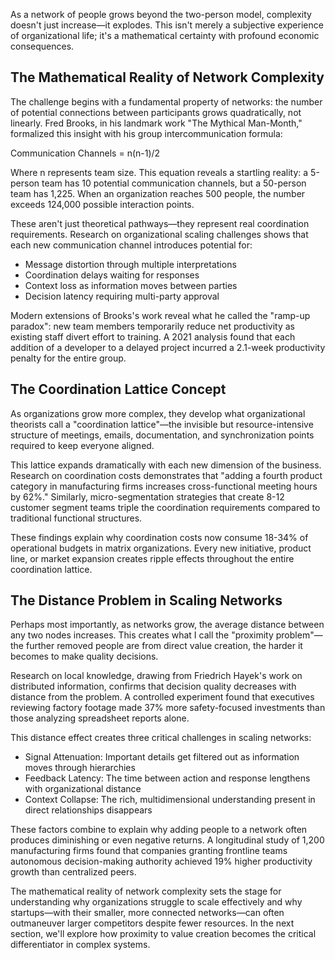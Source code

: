 As a network of people grows beyond the two-person model, complexity doesn't just increase—it explodes. This isn't merely a subjective experience of organizational life; it's a mathematical certainty with profound economic consequences.

## The Mathematical Reality of Network Complexity

The challenge begins with a fundamental property of networks: the number of potential connections between participants grows quadratically, not linearly. Fred Brooks, in his landmark work "The Mythical Man-Month," formalized this insight with his group intercommunication formula:

Communication Channels = n(n-1)/2

Where n represents team size. This equation reveals a startling reality: a 5-person team has 10 potential communication channels, but a 50-person team has 1,225. When an organization reaches 500 people, the number exceeds 124,000 possible interaction points.

These aren't just theoretical pathways—they represent real coordination requirements. Research on organizational scaling challenges shows that each new communication channel introduces potential for:

- Message distortion through multiple interpretations
- Coordination delays waiting for responses
- Context loss as information moves between parties
- Decision latency requiring multi-party approval

Modern extensions of Brooks's work reveal what he called the "ramp-up paradox": new team members temporarily reduce net productivity as existing staff divert effort to training. A 2021 analysis found that each addition of a developer to a delayed project incurred a 2.1-week productivity penalty for the entire group.

## The Coordination Lattice Concept

As organizations grow more complex, they develop what organizational theorists call a "coordination lattice"—the invisible but resource-intensive structure of meetings, emails, documentation, and synchronization points required to keep everyone aligned.

This lattice expands dramatically with each new dimension of the business. Research on coordination costs demonstrates that "adding a fourth product category in manufacturing firms increases cross-functional meeting hours by 62%." Similarly, micro-segmentation strategies that create 8-12 customer segment teams triple the coordination requirements compared to traditional functional structures.

These findings explain why coordination costs now consume 18-34% of operational budgets in matrix organizations. Every new initiative, product line, or market expansion creates ripple effects throughout the entire coordination lattice.

## The Distance Problem in Scaling Networks

Perhaps most importantly, as networks grow, the average distance between any two nodes increases. This creates what I call the "proximity problem"—the further removed people are from direct value creation, the harder it becomes to make quality decisions.

Research on local knowledge, drawing from Friedrich Hayek's work on distributed information, confirms that decision quality decreases with distance from the problem. A controlled experiment found that executives reviewing factory footage made 37% more safety-focused investments than those analyzing spreadsheet reports alone.

This distance effect creates three critical challenges in scaling networks:

- Signal Attenuation: Important details get filtered out as information moves through hierarchies
- Feedback Latency: The time between action and response lengthens with organizational distance
- Context Collapse: The rich, multidimensional understanding present in direct relationships disappears

These factors combine to explain why adding people to a network often produces diminishing or even negative returns. A longitudinal study of 1,200 manufacturing firms found that companies granting frontline teams autonomous decision-making authority achieved 19% higher productivity growth than centralized peers.

The mathematical reality of network complexity sets the stage for understanding why organizations struggle to scale effectively and why startups—with their smaller, more connected networks—can often outmaneuver larger competitors despite fewer resources. In the next section, we'll explore how proximity to value creation becomes the critical differentiator in complex systems. 